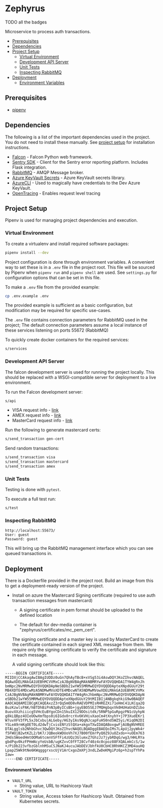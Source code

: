 # Zephyrus

TODO all the badges

Microservice to process auth transactions.

<!-- START doctoc generated TOC please keep comment here to allow auto update -->
<!-- DON'T EDIT THIS SECTION, INSTEAD RE-RUN doctoc TO UPDATE -->

- [Prerequisites](#prerequisites)
- [Dependencies](#dependencies)
- [Project Setup](#project-setup)
  - [Virtual Environment](#virtual-environment)
  - [Development API Server](#development-api-server)
  - [Unit Tests](#unit-tests)
  - [Inspecting RabbitMQ](#inspecting-rabbitmq)
- [Deployment](#deployment)
    - [Environment Variables](#environment-variables)

<!-- END doctoc generated TOC please keep comment here to allow auto update -->

## Prerequisites

- [pipenv](https://docs.pipenv.org)

## Dependencies

The following is a list of the important dependencies used in the project. You do not need to install these manually. 
See [project setup](#project-setup) for installation instructions.

- [Falcon](https://falcon.readthedocs.io/en/stable/) - Falcon Python web framework.
- [Sentry SDK](https://docs.sentry.io/quickstart?platform=python) - Client for the Sentry error reporting platform. Includes Flask integration.
- [RabbitMQ](https://www.rabbitmq.com/) - AMQP Message broker.
- [Azure KeyVault Secrets](https://github.com/Azure/azure-sdk-for-python/tree/main/sdk/keyvault/azure-keyvault-secrets) - Azure KeyVault secrets library.
- [AzureCLI](https://docs.microsoft.com/en-us/cli/azure/install-azure-cli) - Used to magically have credentials to the Dev Azure KeyVault.
- [OpenTracing](https://opentracing.io/) - Enables request level tracing

## Project Setup

Pipenv is used for managing project dependencies and execution.

### Virtual Environment

To create a virtualenv and install required software packages:

```bash
pipenv install --dev
```

Project configuration is done through environment variables. A convenient way to set these is in a `.env` file in the project root. 
This file will be sourced by Pipenv when `pipenv run` and `pipenv shell` are used. 
See `settings.py` for configuration options that can be set in this file.

To make a `.env` file from the provided example:

```bash
cp .env.example .env
```

The provided example is sufficient as a basic configuration, but modification may be required for specific use-cases.

The `.env` file contains connection parameters for RabbitMQ used in the project; 
The default connection parameters assume a local instance of these services listening on ports 55672 (RabbitMQ)

To quickly create docker containers for the required services:

```bash
s/services
```

### Development API Server

The falcon development server is used for running the project locally. 
This should be replaced with a WSGI-compatible server for deployment to a live environment.

To run the Falcon development server:

```bash
s/api
```

* VISA request info - [link](./VISA.md)
* AMEX request info - [link](./AMEX.md)
* MasterCard request info - [link](./MASTERCARD.md)

Run the following to generate mastercard certs:
```bash
s/send_transaction gen-cert
```

Send random transactions:
```bash
s/send_transaction visa
s/send_transaction mastercard
s/send_transaction amex
```

### Unit Tests

Testing is done with `pytest`.

To execute a full test run:

```bash
s/test
```

### Inspecting RabbitMQ

```
http://localhost:55673/
User: guest
Password: guest
```

This will bring up the RabbitMQ management interface which you can see queued transactions in.

## Deployment

There is a Dockerfile provided in the project root. Build an image from this to get a deployment-ready version of the project.










  
- Install on azure the Mastercard Signing certificate (required to use auth transaction messages from mastercard)
  - A signing certificate in pem format should be uploaded to the defined location 
  
  - The default for dev-media container is "zephyrus/certificates/mc_pem_cert".
  
  The signing certificate and a master key is used by MasterCard to create the certificate contained in each 
  signed XML message from them.  We require only the signing certificate to verify the certificate and signature
  in each message.
  
  A valid signing certificate should look like this:
  
~~~~
-----BEGIN CERTIFICATE-----
MIIDXjCCAkagAwIBAgIUDDz0uGn7QhAyTBcB+xVSg53i4AswDQYJKoZIhvcNAQEL
BQAwXDELMAkGA1UEBhMCVVMxCzAJBgNVBAgMAkNBMRYwFAYDVQQHDA1TYW4gRnJh
bmNpc2NvMRMwEQYDVQQKDApNeSBDb21wYW55MRMwEQYDVQQDDApteXNpdGUuY29t
MB4XDTE4MDcwMzA5NDMwMVoXDTE4MDcwNTA5NDMwMVowXDELMAkGA1UEBhMCVVMx
CzAJBgNVBAgMAkNBMRYwFAYDVQQHDA1TYW4gRnJhbmNpc2NvMRMwEQYDVQQKDApN
eSBDb21wYW55MRMwEQYDVQQDDApteXNpdGUuY29tMIIBIjANBgkqhkiG9w0BAQEF
AAOCAQ8AMIIBCgKCAQEAxzZ3rQq5mOD8vRAEVDPMIsRHREZXi71eHmC41LKCqa2Q
BuzKzwlsPAK/hBTDhBiPnN3pByICsBb+jgyEBO5SEJ7MQHgbqxVk0HUHaUnDZibo
8uovXXzhiiicg5VHcEuBYgoCDn15kuIX129DOsitdk/5RNP5pGuRpgzPN1cUyhpN
g8kLQBpz4OIeUOwXmfbps0i6IGdx0rcrXv6KVHivXaoCm4tXnyhY+j7P3XudEKr1
W7uvXFV3fPL5xJbCxbujALGeby/HG3yIAs9QqNJcapFuH50ndSWZ5yi/KiqON2DI
YSLeA9rmKgOET0Ld2dwTjCvisENYzStQXa+akgoTXwIDAQABoxgwFjAUBgNVHREE
DTALgglsb2NhbGhvc3QwDQYJKoZIhvcNAQELBQADggEBAEQoIMs7L4pUj2pyWk4r
f5FWUjB2wtKZL2/bK7/JQBeokWDUoVh7XJ7B00fEmrPyQ0Z9JuOZxdo++uOEm763
2HdsSWoedHmtOOMa6tcmnVSFfFi4zUQz3GlumxZ7GhzJz7jybRDqG/wg3/HHLRYa
gbdPqv0kzFPHmNcyYeUsbB/ugKZvvC0fFT28Cvf40z4c0cpoz88FXQALmkCcS/1w
+/PiDb223vfbzGblnhMSuCSJNaKJ4ucuJAbDEVJbhfkU0CbHC0RhHKCZ3MD4auHQ
Lpap25Wk9tNe6KWqgggrxscUjV1ArCxgoZmXPj3ndLZwDeKMgiPz6p+h2spTYhPa
Iaw=
-----END CERTIFICATE-----
~~~~
 
  
#### Environment Variables

- `VAULT_URL`
  - String value, URL to Hashicorp Vault
- `VAULT_TOKEN`
  - String value, Access token for Hashicorp Vault. Obtained from Kubernetes secrets.

